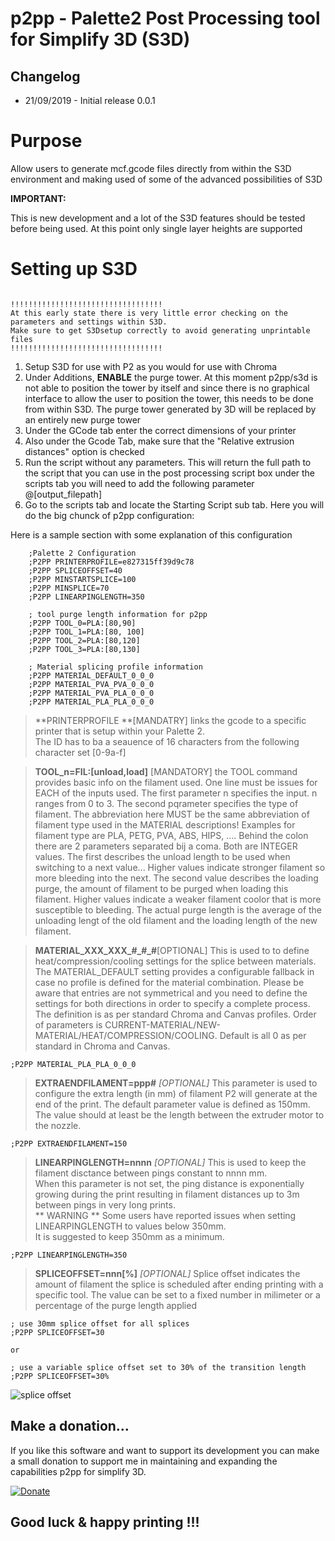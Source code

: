 # p2pp - **Palette2 Post Processing tool for Simplify 3D  (S3D)**


## Changelog

- 21/09/2019 - Initial release 0.0.1


# Purpose

Allow users to generate mcf.gcode files directly from within the S3D environment and making used of some of the advanced possibilities of 
S3D


**IMPORTANT:**

This is new development and a lot of the S3D features should be tested before being used.  At this point only single layer heights are supported



# Setting up S3D

```

!!!!!!!!!!!!!!!!!!!!!!!!!!!!!!!!!!
At this early state there is very little error checking on the parameters and settings within S3D.  
Make sure to get S3Dsetup correctly to avoid generating unprintable files 
!!!!!!!!!!!!!!!!!!!!!!!!!!!!!!!!!!
```


1. Setup S3D for use with P2 as you would for use with Chroma
2. Under Additions, **ENABLE** the purge tower.   At this moment p2pp/s3d is not able to position the tower by itself and since there is no
graphical interface to allow the user to position the tower, this needs to be done from within S3D.   The purge tower generated by 3D will be replaced by an entirely new purge tower
3. Under the GCode tab  enter the correct dimensions of your printer
4. Also under the Gcode Tab, make sure that the "Relative extrusion distances" option is checked
5. Run the script without any parameters.  This will return the full path to the script that you can use in the post processing script box
under the scripts tab  you will need to add the following parameter @[output_filepath]
6. Go to the scripts tab and locate the Starting Script sub tab.   Here you will do the big chunck of p2pp configuration:


Here is a sample section with some explanation of this configuration

```
    ;Palette 2 Configuration 
    ;P2PP PRINTERPROFILE=e827315ff39d9c78
    ;P2PP SPLICEOFFSET=40
    ;P2PP MINSTARTSPLICE=100
    ;P2PP MINSPLICE=70
    ;P2PP LINEARPINGLENGTH=350
    
    ; tool purge length information for p2pp
    ;P2PP TOOL_0=PLA:[80,90]
    ;P2PP TOOL_1=PLA:[80, 100]
    ;P2PP TOOL_2=PLA:[80,120]
    ;P2PP TOOL_3=PLA:[80,130]
    
    ; Material splicing profile information
    ;P2PP MATERIAL_DEFAULT_0_0_0
    ;P2PP MATERIAL_PVA_PVA_0_0_0
    ;P2PP MATERIAL_PVA_PLA_0_0_0
    ;P2PP MATERIAL_PLA_PLA_0_0_0
```

>**PRINTERPROFILE **[MANDATRY]
links the gcode to a specific printer that is setup within your Palette 2.  
The ID has to ba a seauence of 16 characters from the following character set [0-9a-f]

>**TOOL_n=FIL:[unload,load]**  [MANDATORY]
the TOOL command provides basic info on the filament used.   One line must be issues for EACH of the inputs used.
The first parameter n specifies the input.  n ranges from  0 to 3. 
The second pqrameter specifies the type of filament.  The abbreviation here MUST be the same abbreviation of filament type
used in the MATERIAL descriptions!  Examples for filament type are PLA, PETG, PVA, ABS, HIPS, ....
Behind the colon there are 2 parameters separated bij a coma.  Both are INTEGER values.  The first describes the unload length
to be used when switching to a next value... Higher values indicate stronger filament so more bleeding into the next.  The second value 
describes the loading purge, the amount of filament to be purged when loading this filament.   Higher values indicate a weaker filament coolor
that is more susceptible to bleeding. 
The actual purge length is the average of the unloading lengt of the old filament and the loading length of the new filament.




> **MATERIAL_XXX_XXX\_#\_#\_#**[OPTIONAL]
    This is used to to define heat/compression/cooling settings for the splice between materials. 
    The MATERIAL_DEFAULT setting provides a configurable fallback in case no profile is defined for the material combination. 
    Please be aware that entries are not symmetrical and you need to define the settings for both directions in 
    order to specify a complete process. The definition is as per standard Chroma and Canvas profiles. 
    Order of parameters is CURRENT-MATERIAL/NEW-MATERIAL/HEAT/COMPRESSION/COOLING. 
    Default is all 0 as per standard in Chroma and Canvas.
    
   ```
  ;P2PP MATERIAL_PLA_PLA_0_0_0
  ``` 

> **EXTRAENDFILAMENT=ppp\#** *[OPTIONAL]*
  This parameter is used to configure the extra length (in mm) of filament
  P2 will generate at the end of the print.  The default parameter value is defined as 150mm.  
  The value should at least be the length between the extruder motor to the nozzle. 
  
   ```
  ;P2PP EXTRAENDFILAMENT=150
  ```

> **LINEARPINGLENGTH=nnnn**  *[OPTIONAL]*
    This is used to keep the filament disctance between pings constant to nnnn mm.  
    When this parameter is not set, the ping distance is exponentially growing during the print 
    resulting in filament distances up to 3m between pings in very long prints.  
    ** WARNING ** Some users have reported issues when setting LINEARPINGLENGTH to values below 350mm.  
    It is suggested to keep 350mm as a minimum.
   ```
  ;P2PP LINEARPINGLENGTH=350
  ```  
  > **SPLICEOFFSET=nnn[%]** *[OPTIONAL]*
    Splice offset indicates the amount of filament the splice is scheduled after ending printing with a specific tool.
    The value can be set to a fixed number in milimeter or a percentage of the purge length applied
    
   ```
   ; use 30mm splice offset for all splices
  ;P2PP SPLICEOFFSET=30
  
  or 
  
  ; use a variable splice offset set to 30% of the transition length
  ;P2PP SPLICEOFFSET=30%
  ``` 
  
  
  ![splice offset](https://github.com/tomvandeneede/p2pp/blob/master/docs/spliceoffset.png)
  
  
## Make a donation...

If you like this software and want to support its development you can make a small donation to support me in maintaining and expanding the capabilities p2pp for simplify 3D.

[![Donate](https://img.shields.io/badge/Donate-PayPal-green.svg)](https://www.paypal.com/cgi-bin/webscr?cmd=_donations&business=t.vandeneede@pandora.be&lc=EU&item_name=Donation+to+P2PP+Developer&no_note=0&cn=&currency_code=EUR&bn=PP-DonationsBF:btn_donateCC_LG.gif:NonHosted)



## **Good luck & happy printing !!!**
  
